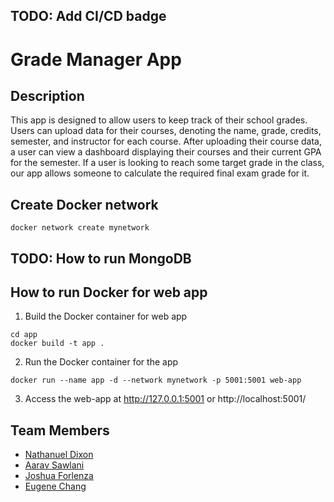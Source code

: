 ## TODO: Add CI/CD badge

# Grade Manager App

## Description

This app is designed to allow users to keep track of their school grades. Users can upload data for their courses, denoting the name, grade, credits, semester, and instructor for each course. After uploading their course data, a user can view a dashboard displaying their courses and their current GPA for the semester. If a user is looking to reach some target grade in the class, our app allows someone to calculate the required final exam grade for it.

## Create Docker network

```
docker network create mynetwork
```

## TODO: How to run MongoDB

## How to run Docker for web app

1. Build the Docker container for web app

```
cd app
docker build -t app .
```

2. Run the Docker container for the app

```
docker run --name app -d --network mynetwork -p 5001:5001 web-app
```

3. Access the web-app at http://127.0.0.1:5001 or http://localhost:5001/

## Team Members

- [Nathanuel Dixon](https://github.com/nathanuel0322)
- [Aarav Sawlani](https://github.com/aaravsawlani)
- [Joshua Forlenza](https://github.com/joshforlenza)
- [Eugene Chang](https://github.com/egnechng)
